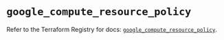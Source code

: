 # `google_compute_resource_policy`

Refer to the Terraform Registry for docs: [`google_compute_resource_policy`](https://registry.terraform.io/providers/hashicorp/google-beta/5.23.0/docs/resources/google_compute_resource_policy).
